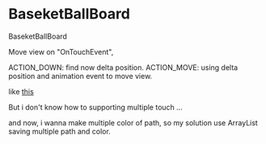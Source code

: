 # BaseketBallBoard
BaseketBallBoard

Move view on "OnTouchEvent",

ACTION_DOWN: find now delta position.
ACTION_MOVE: using delta position and animation event to move view.

like [this](http://stackoverflow.com/questions/9398057/android-move-a-view-on-touch-move-action-move)

But i don't know how to supporting multiple touch ...

and now, i wanna make multiple color of path, so my solution use ArrayList saving multiple path and color.
